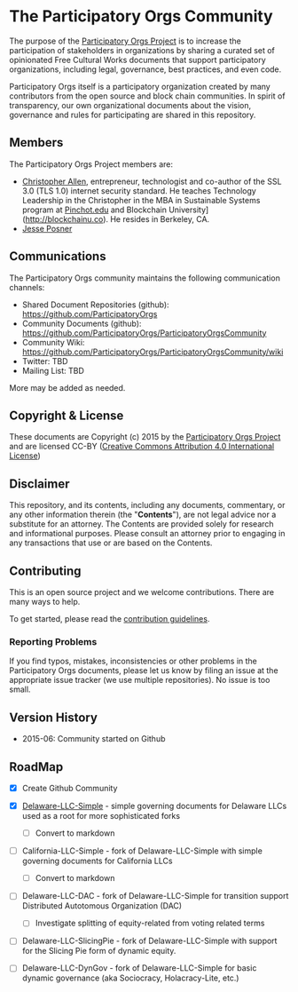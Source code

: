 # The Participatory Orgs Community

The purpose of the [Participatory Orgs Project](https://github.com/ParticipatoryOrgs) is to increase the participation of stakeholders in organizations by sharing a curated set of opinionated Free Cultural Works documents that support participatory organizations, including legal, governance, best practices, and even code. 

Participatory Orgs itself is a participatory organization created by many contributors from the open source and block chain communities. In spirit of transparency, our own organizational documents about the vision, governance and rules for participating are shared in this repository.

## Members

The Participatory Orgs Project members are:

* [Christopher Allen](mailto:ChristopherA@LifeWithAlacrity.com), entrepreneur, technologist and co-author of the SSL 3.0 (TLS 1.0) internet security standard. He teaches Technology Leadership in the Christopher in the MBA in Sustainable Systems program at [Pinchot.edu](http://bgi.pinchot.edu) and Blockchain University](http://blockchainu.co). He resides in Berkeley, CA.
* [Jesse Posner](mailto:Jesse.Posner@gmail.com)

## Communications

The Participatory Orgs community maintains the following communication channels:

- Shared Document Repositories (github): https://github.com/ParticipatoryOrgs
- Community Documents (github): https://github.com/ParticipatoryOrgs/ParticipatoryOrgsCommunity
- Community Wiki: https://github.com/ParticipatoryOrgs/ParticipatoryOrgsCommunity/wiki
- Twitter: TBD
- Mailing List: TBD

More may be added as needed.

## Copyright & License

These documents are Copyright (c) 2015 by the [Participatory Orgs Project](https://github.com/ParticipatoryOrgs/) and are licensed CC-BY ([Creative Commons Attribution 4.0 International License](https://creativecommons.org/licenses/by/4.0/))

## Disclaimer
This repository, and its contents, including any documents, commentary, or any other information therein (the "**Contents**"), are not legal advice nor a substitute for an attorney. The Contents are provided solely for research and informational purposes. Please consult an attorney prior to engaging in any transactions that use or are based on the Contents.

## Contributing

This  is an open source project and we welcome contributions. There are many ways to help.

To get started, please read the [contribution guidelines](CONTRIBUTING.md).

### Reporting Problems

If you find typos, mistakes, inconsistencies or other problems in the Participatory Orgs documents, please let us know by filing an issue at the appropriate issue tracker (we use multiple repositories). No issue is too small.

## Version History

* 2015-06: Community started on Github

## RoadMap

- [x] Create Github Community
- [x] [Delaware-LLC-Simple](LLC-Delaware-Simple) - simple governing documents for Delaware LLCs used as a root for more sophisticated forks
  - [ ] Convert to markdown
- [ ] California-LLC-Simple - fork of Delaware-LLC-Simple with simple governing documents for California LLCs
  - [ ] Convert to markdown
- [ ] Delaware-LLC-DAC - fork of Delaware-LLC-Simple for transition support Distributed Autotomous Organization (DAC)
  - [ ] Investigate splitting of equity-related from voting related terms
- [ ] Delaware-LLC-SlicingPie - fork of Delaware-LLC-Simple with support for the Slicing Pie form of dynamic equity.
- [ ] Delaware-LLC-DynGov - fork of Delaware-LLC-Simple for basic dynamic governance (aka Sociocracy, Holacracy-Lite, etc.)


